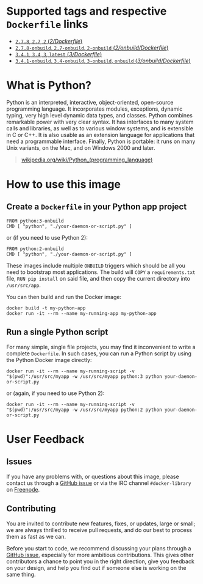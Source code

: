 # Supported tags and respective `Dockerfile` links

- [`2.7.8`, `2.7`, `2` (*2/Dockerfile*)](https://github.com/docker-library/python/blob/660bda5ddf057e5cbcd130a75dd4ae935eba4e8d/2/Dockerfile)
- [`2.7.8-onbuild`, `2.7-onbuild`, `2-onbuild` (*2/onbuild/Dockerfile*)](https://github.com/docker-library/python/blob/660bda5ddf057e5cbcd130a75dd4ae935eba4e8d/2/onbuild/Dockerfile)
- [`3.4.1`, `3.4`, `3`, `latest` (*3/Dockerfile*)](https://github.com/docker-library/python/blob/660bda5ddf057e5cbcd130a75dd4ae935eba4e8d/3/Dockerfile)
- [`3.4.1-onbuild`, `3.4-onbuild`, `3-onbuild`, `onbuild` (*3/onbuild/Dockerfile*)](https://github.com/docker-library/python/blob/660bda5ddf057e5cbcd130a75dd4ae935eba4e8d/3/onbuild/Dockerfile)

# What is Python?

Python is an interpreted, interactive, object-oriented, open-source programming
language. It incorporates modules, exceptions, dynamic typing, very high level
dynamic data types, and classes. Python combines remarkable power with very
clear syntax. It has interfaces to many system calls and libraries, as well as
to various window systems, and is extensible in C or C++. It is also usable as
an extension language for applications that need a programmable interface.
Finally, Python is portable: it runs on many Unix variants, on the Mac, and on
Windows 2000 and later.

> [wikipedia.org/wiki/Python_(programming_language)](https://en.wikipedia.org/wiki/Python_(programming_language))

# How to use this image

## Create a `Dockerfile` in your Python app project

    FROM python:3-onbuild
    CMD [ "python", "./your-daemon-or-script.py" ]

or (if you need to use Python 2):

    FROM python:2-onbuild
    CMD [ "python", "./your-daemon-or-script.py" ]

These images include multiple `ONBUILD` triggers which should be all you need to bootstrap most applications. The build will `COPY` a `requirements.txt` file, `RUN pip install` on said file, and then copy the current directory into `/usr/src/app`.

You can then build and run the Docker image:

    docker build -t my-python-app
    docker run -it --rm --name my-running-app my-python-app

## Run a single Python script

For many simple, single file projects, you may find it inconvenient to write a
complete `Dockerfile`. In such cases, you can run a Python script by using the
Python Docker image directly:

    docker run -it --rm --name my-running-script -v "$(pwd)":/usr/src/myapp -w /usr/src/myapp python:3 python your-daemon-or-script.py

or (again, if you need to use Python 2):

    docker run -it --rm --name my-running-script -v "$(pwd)":/usr/src/myapp -w /usr/src/myapp python:2 python your-daemon-or-script.py

# User Feedback

## Issues

If you have any problems with, or questions about this image, please contact us
 through a [GitHub issue](https://github.com/docker-library/python/issues) or via the IRC
channel `#docker-library` on [Freenode](https://freenode.net).

## Contributing

You are invited to contribute new features, fixes, or updates, large or small;
we are always thrilled to receive pull requests, and do our best to process them
as fast as we can.

Before you start to code, we recommend discussing your plans 
through a [GitHub issue](https://github.com/docker-library/python/issues), especially for more ambitious
contributions. This gives other contributors a chance to point you in the right
direction, give you feedback on your design, and help you find out if someone
else is working on the same thing.
